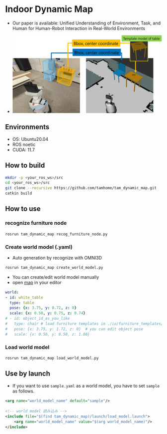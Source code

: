 # Indoor Dynamic Map

- Our paper is available: Unified Understanding of Environment, Task, and Human for Human-Robot Interaction in Real-World Environments

- ![loading objects](./assets/semi-dynamic_information.jpg)

## Environments

- OS: Ubuntu20.04
- ROS noetic
- CUDA: 11.7

## How to build

```bash
mkdir -p <your_ros_ws>/src
cd <your_ros_ws>/src
git clone --recursive https://github.com/tamhome/tam_dynamic_map.git
catkin build
```

## How to use

### recognize furniture node

```bash
rosrun tam_dynamic_map recog_furniture_node.py
```

### Create world model (.yaml)

- Auto generation by recognize with OMNI3D

```bash
rosrun tam_dynamic_map create_world_model.py
```

- You can create/edit world model manually
- open [map](./io/map/sample.yaml) in your editor

```yaml
world:
- id: white_table
  type: table
  pose: {x: 3.75, y: 0.72, z: 0}
  scale: {x: 0.50, y: 0.75, z: 0.74}
# - id: object_id_as_you_like
#   type: chair # load furniture templates in ./io/furniture_templates/<>
#   pose: {x: 3.75, y: 1.72, z: 0}  # you can edit object pose
#   scale: {x: 0.50, y: 0.50, z: 1.00}
```

### Load world model

```bash
rosrun tam_dynamic_map load_world_model.py
```


## Use by launch

- If you want to use `sample.yaml` as a world model, you have to set `sample` as follows.

```xml
<arg name="world_model_name" default="sample"/>

<!-- world model 読み込み -->
<include file="$(find tam_dynamic_map)/launch/load_model.launch">
    <arg name="world_model_name" value="$(arg world_model_name)"/>
</include>
```
